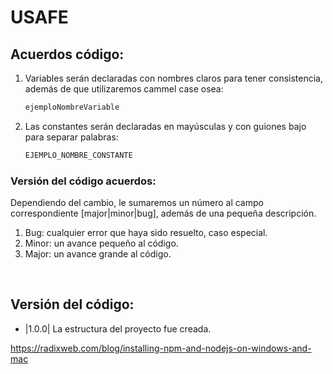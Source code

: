 

# USAFE

## Acuerdos código:
 
1. Variables serán declaradas con nombres claros para tener consistencia, además de que utilizaremos cammel case osea:
    ```sh
    ejemploNombreVariable
    ```
2. Las constantes serán declaradas en mayúsculas y con guiones bajo para separar palabras:
    ```sh
    EJEMPLO_NOMBRE_CONSTANTE
    ```

### Versión del código acuerdos:

Dependiendo del cambio, le sumaremos un número al campo correspondiente [major|minor|bug], además de una pequeña descripción.

1. Bug: cualquier error que haya sido resuelto, caso especial. 
2. Minor: un avance pequeño al código.
3. Major: un avance grande al código.
</br>

## Versión del código:
* |1.0.0| La estructura del proyecto fue creada. 




https://radixweb.com/blog/installing-npm-and-nodejs-on-windows-and-mac

